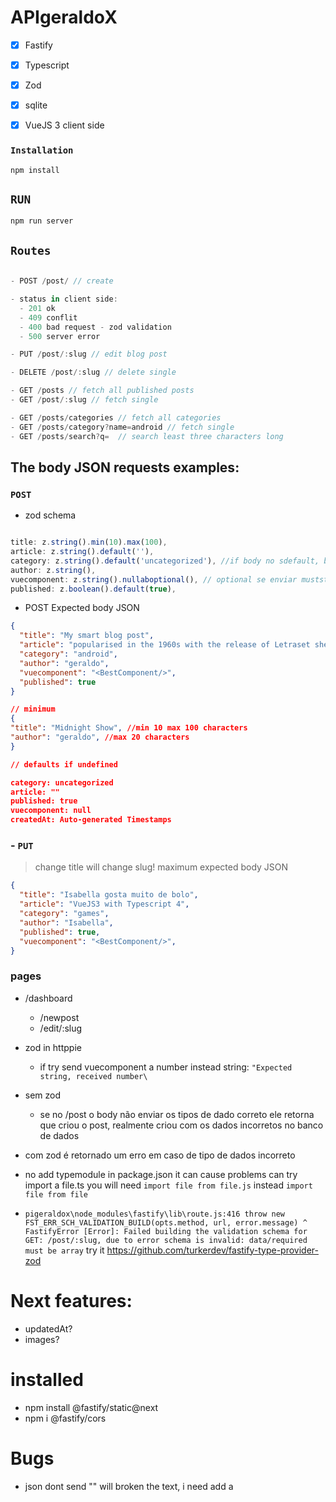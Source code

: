 # APIgeraldoX

- [x] Fastify
- [x] Typescript
- [x] Zod
- [x] sqlite
- [x] VueJS 3 client side


### `Installation`

`npm install`

## `RUN`

`npm run server`

## `Routes`


```js

- POST /post/ // create

- status in client side:
  - 201 ok
  - 409 conflit
  - 400 bad request - zod validation
  - 500 server error

- PUT /post/:slug // edit blog post

- DELETE /post/:slug // delete single

- GET /posts // fetch all published posts
- GET /post/:slug // fetch single

- GET /posts/categories // fetch all categories
- GET /posts/category?name=android // fetch single
- GET /posts/search?q=  // search least three characters long

```

## The body JSON requests examples:

### `POST`

-  zod schema

```js

title: z.string().min(10).max(100),
article: z.string().default(''),
category: z.string().default('uncategorized'), //if body no sdefault, but if send must be string
author: z.string(),
vuecomponent: z.string().nullaboptional(), // optional se enviar muststring or null, default is null
published: z.boolean().default(true),

```
- POST Expected body JSON

```json
{
  "title": "My smart blog post",
  "article": "popularised in the 1960s with the release of Letraset sheets containing Lorem Ipsum passages, and more recently with desktop publishing software like Aldus PageMaker including versions of Lorem Ipsum",
  "category": "android",
  "author": "geraldo",
  "vuecomponent": "<BestComponent/>",
  "published": true
}

// minimum
{
"title": "Midnight Show", //min 10 max 100 characters
"author": "geraldo", //max 20 characters
}

// defaults if undefined

category: uncategorized
article: ""
published: true
vuecomponent: null
createdAt: Auto-generated Timestamps

```

### - `PUT` 

> change title will change slug!
> maximum expected body JSON

```json
{
  "title": "Isabella gosta muito de bolo",
  "article": "VueJS3 with Typescript 4",
  "category": "games",
  "author": "Isabella",
  "published": true,
  "vuecomponent": "<BestComponent/>",
}
```


### pages

- /dashboard
  - /newpost
  - /edit/:slug




- zod in httppie

  - if try send vuecomponent a number instead string: `"Expected string, received number\`

- sem zod

  - se no /post o body não enviar os tipos de dado correto ele retorna que criou o post, realmente criou com os dados incorretos no banco de dados

- com zod é retornado um erro em caso de tipo de dados incorreto



- no add typemodule in package.json it can cause problems can try import a file.ts you will need `import file from file.js` instead `import file from file`

- `pigeraldox\node_modules\fastify\lib\route.js:416
              throw new FST_ERR_SCH_VALIDATION_BUILD(opts.method, url, error.message)
                    ^
FastifyError [Error]: Failed building the validation schema for GET: /post/:slug, due to error schema is invalid: data/required must be array` try it https://github.com/turkerdev/fastify-type-provider-zod


# Next features:

- updatedAt?
- images?


# installed

- npm install @fastify/static@next
- npm i @fastify/cors


# Bugs

- json dont send "" will broken the text, i need add a 

```